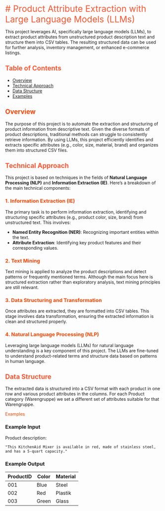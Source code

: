 <span style="color: #FF5733; font-size: 2em;"># Product Attribute Extraction with Large Language Models (LLMs)</span>

This project leverages AI, specifically large language models (LLMs), to extract product attributes from unstructured product description text and structure them into CSV tables. The resulting structured data can be used for further analysis, inventory management, or enhanced e-commerce listings.

## <span style="color: #FF5733;">Table of Contents</span>
- [Overview](#overview)
- [Technical Approach](#technical-approach)
- [Data Structure](#data-structure)
- [Examples](#examples)


## <span style="color: #FF4500;">Overview</span>
The purpose of this project is to automate the extraction and structuring of product information from descriptive text. Given the diverse formats of product descriptions, traditional methods can struggle to consistently retrieve information. By using LLMs, this project efficiently identifies and extracts specific attributes (e.g., color, size, material, brand) and organizes them into structured CSV files.

## <span style="color: #FF5733;">Technical Approach</span>

This project is based on techniques in the fields of **Natural Language Processing (NLP)** and **Information Extraction (IE)**. Here’s a breakdown of the main technical components:

### <span style="color: #FF4500;">1. Information Extraction (IE)</span>
   The primary task is to perform information extraction, identifying and structuring specific attributes (e.g., product color, size, brand) from unstructured text. This involves:
   - **Named Entity Recognition (NER)**: Recognizing important entities within the text.
   - **Attribute Extraction**: Identifying key product features and their corresponding values.

### <span style="color: #FF4500;">2. Text Mining</span>
   Text mining is applied to analyze the product descriptions and detect patterns or frequently mentioned terms. Although the main focus here is structured extraction rather than exploratory analysis, text mining principles are still relevant.

### <span style="color: #FF4500;">3. Data Structuring and Transformation</span>
   Once attributes are extracted, they are formatted into CSV tables. This stage involves data transformation, ensuring the extracted information is clean and structured properly.

### <span style="color: #FF4500;">4. Natural Language Processing (NLP)</span>
   Leveraging large language models (LLMs) for natural language understanding is a key component of this project. The LLMs are fine-tuned to understand product-related terms and structure data based on patterns in human language.

## <span style="color: #FF5733;">Data Structure</span>
The extracted data is structured into a CSV format with each product in one row and various product attributes in the columns. For each Product category (Warengruppe) we set a different set of attributes suitable for that Warengruppe.


<span style="color: #FF4500;">Examples</span>

### Example Input
Product description:

`"This KitchenAid Mixer is available in red, made of stainless steel, and has a 5-quart capacity."`


### Example Output
| ProductID | Color        | Material        |
|-----------|--------------|-----------------|
| 001       | Blue         | Steel           |
| 002       | Red          | Plastik         |
| 003       | Green        | Glass           |

